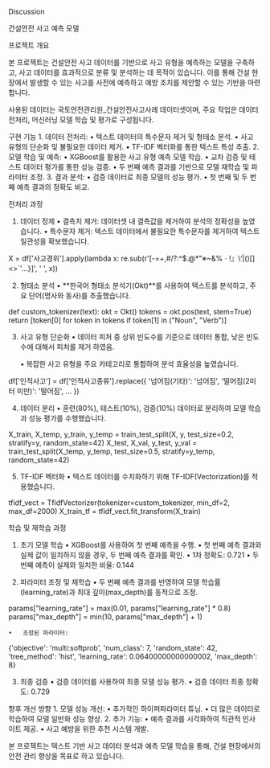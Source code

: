 Discussion 

건설안전 사고 예측 모델

프로젝트 개요

본 프로젝트는 건설안전 사고 데이터를 기반으로 사고 유형을 예측하는 모델을 구축하고, 사고 데이터를 효과적으로 분류 및 분석하는 데 목적이 있습니다. 이를 통해 건설 현장에서 발생할 수 있는 사고를 사전에 예측하고 예방 조치를 제안할 수 있는 기반을 마련합니다.

사용된 데이터는 국토안전관리원_건설안전사고사례 데이터셋이며, 주요 작업은 데이터 전처리, 머신러닝 모델 학습 및 평가로 구성됩니다.

구현 기능
	1.	데이터 전처리:
	•	텍스트 데이터의 특수문자 제거 및 형태소 분석.
	•	사고 유형의 단순화 및 불필요한 데이터 제거.
	•	TF-IDF 벡터화를 통한 텍스트 특성 추출.
	2.	모델 학습 및 예측:
	•	XGBoost를 활용한 사고 유형 예측 모델 학습.
	•	교차 검증 및 테스트 데이터 평가를 통한 성능 검증.
	•	두 번째 예측 결과를 기반으로 모델 재학습 및 파라미터 조정.
	3.	결과 분석:
	•	검증 데이터로 최종 모델의 성능 평가.
	•	첫 번째 및 두 번째 예측 결과의 정확도 비교.

전처리 과정

1. 데이터 정제
	•	결측치 제거: 데이터셋 내 결측값을 제거하여 분석의 정확성을 높였습니다.
	•	특수문자 제거: 텍스트 데이터에서 불필요한 특수문자를 제거하여 텍스트 일관성을 확보했습니다.

X = df['사고경위'].apply(lambda x: re.sub(r'[-=+,#/\?:^$.@*"※~&%ㆍ!』\\‘|\(\)\[\]\<\>`\'…》]', ' ', x))



2. 형태소 분석
	•	**한국어 형태소 분석기(Okt)**를 사용하여 텍스트를 분석하고, 주요 단어(명사와 동사)를 추출했습니다.

def custom_tokenizer(text):
    okt = Okt()
    tokens = okt.pos(text, stem=True)
    return [token[0] for token in tokens if token[1] in ("Noun", "Verb")]



3. 사고 유형 단순화
	•	데이터 피처 중 상위 빈도수를 기준으로 데이터 통합, 낮은 빈도수에 대해서 피처를 제거 하였음.

	•	복잡한 사고 유형을 주요 카테고리로 통합하여 분석 효율성을 높였습니다.

df['인적사고'] = df['인적사고종류'].replace({
    '넘어짐(기타)': '넘어짐',
    '떨어짐(2미터 미만)': '떨어짐',
    ...
})



4. 데이터 분리
	•	훈련(80%), 테스트(10%), 검증(10%) 데이터로 분리하여 모델 학습과 성능 평가를 수행했습니다.

X_train, X_temp, y_train, y_temp = train_test_split(X, y, test_size=0.2, stratify=y, random_state=42)
X_test, X_val, y_test, y_val = train_test_split(X_temp, y_temp, test_size=0.5, stratify=y_temp, random_state=42)



5. TF-IDF 벡터화
	•	텍스트 데이터를 수치화하기 위해 TF-IDF(Vectorization)를 적용했습니다.

tfidf_vect = TfidfVectorizer(tokenizer=custom_tokenizer, min_df=2, max_df=2000)
X_train_tf = tfidf_vect.fit_transform(X_train)

학습 및 재학습 과정

1. 초기 모델 학습
	•	XGBoost를 사용하여 첫 번째 예측을 수행.
	•	첫 번째 예측 결과와 실제 값이 일치하지 않을 경우, 두 번째 예측 결과를 확인.
	•	1차 정확도: 0.721
    •	두 번째 예측이 실제와 일치한 비율: 0.144

2. 파라미터 조정 및 재학습
	•	두 번째 예측 결과를 반영하여 모델 학습률(learning_rate)과 최대 깊이(max_depth)를 동적으로 조정.

params["learning_rate"] = max(0.01, params["learning_rate"] * 0.8)
params["max_depth"] = min(10, params["max_depth"] + 1)


	•	조정된 파라미터:

{'objective': 'multi:softprob', 'num_class': 7, 'random_state': 42, 'tree_method': 'hist', 'learning_rate': 0.06400000000000002, 'max_depth': 8}



3. 최종 검증
	•	검증 데이터를 사용하여 최종 모델 성능 평가.
	•	검증 데이터 최종 정확도: 0.729

향후 개선 방향
	1.	모델 성능 개선:
	•	추가적인 하이퍼파라미터 튜닝.
	•	더 많은 데이터로 학습하여 모델 일반화 성능 향상.
	2.	추가 기능:
	•	예측 결과를 시각화하여 직관적 인사이트 제공.
	•	사고 예방을 위한 추천 시스템 개발.

본 프로젝트는 텍스트 기반 사고 데이터 분석과 예측 모델 학습을 통해, 건설 현장에서의 안전 관리 향상을 목표로 하고 있습니다.
